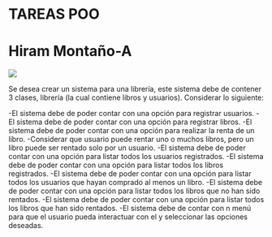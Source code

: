 # TAREAS POO
# Hiram Montaño-A
![](https://sgi-2018.tepexirguez.tecnm.mx/Imagenes/TecNM.jpg)

Se desea crear un sistema para una librería, este sistema debe de contener 3 clases, librería (la cual contiene libros y usuarios).  Considerar lo siguiente:

-El sistema debe de poder contar con una opción para registrar usuarios.
-El sistema debe de poder contar con una opción para registrar libros.
-El sistema debe de poder contar con una opción para realizar la renta de un libro.
-Considerar que usuario puede rentar uno o muchos libros, pero un libro puede ser rentado solo por un usuario.
-El sistema debe de poder contar con una opción para listar todos los usuarios registrados.
-El sistema debe de poder contar con una opción para listar todos los libros registrados.
-El sistema debe de poder contar con una opción para listar todos los usuarios que hayan comprado al menos un libro.
-El sistema debe de poder contar con una opción para listar todos los libros que no han sido rentados.
-El sistema debe de poder contar con una opción para listar todos los libros que han sido rentados.
-El sistema debe de contar con n menú para que el usuario pueda interactuar con el y seleccionar las opciones deseadas.